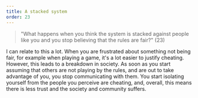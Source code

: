 ```yaml
---
title: A stacked system
order: 23
---
```


> "What happens when you think the system is stacked against people like you and you stop believing that the rules are fair?" (23)

I can relate to this a lot. When you are frustrated about something not being fair, for example when playing a game, it's a lot easier to justify cheating. However, this leads to a breakdown in society. As soon as you start assuming that others are not playing by the rules, and are out to take advantage of you, you stop communicating with them. You start isolating yourself from the people you perceive are cheating, and, overall, this means there is less trust and the society and community suffers.